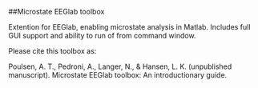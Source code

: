  ##Microstate EEGlab toolbox

Extention for EEGlab, enabling microstate analysis in Matlab. Includes full GUI support and ability to run of from command window.

Please cite this toolbox as:

Poulsen, A. T., Pedroni, A., Langer, N., &  Hansen, L. K. (unpublished manuscript).
Microstate EEGlab toolbox: An introductionary guide.
